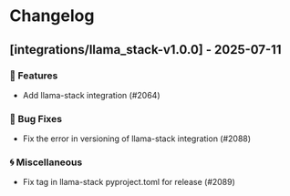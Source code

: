 # Changelog

## [integrations/llama_stack-v1.0.0] - 2025-07-11

### 🚀 Features

- Add llama-stack integration (#2064)

### 🐛 Bug Fixes

- Fix the error in versioning of llama-stack integration (#2088)

### 🌀 Miscellaneous

- Fix tag in llama-stack pyproject.toml for release (#2089)

<!-- generated by git-cliff -->
